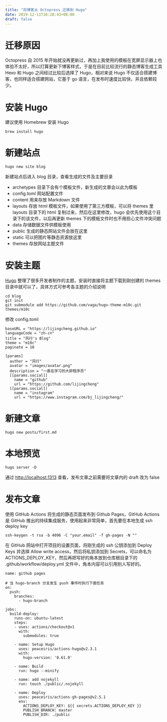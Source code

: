 ```yaml
---
title: "将博客从 Octopress 迁移到 Hugo"
date: 2019-12-11T16:28:43+08:00
draft: false
---
```


# 迁移原因
Octopress 自 2015 年开始就没再更新过，再加上我使用的模板在宽屏显示器上也体验不太好，所以打算更新下博客样式，于是在目前比较流行的静态博客生成工具 Hexo 和 Hugo 之间经过比较后选择了 Hugo，相对来说 Hugo 不仅适合搭建博客，也同样适合搭建网站，它基于 go 语言，在发布时速度比较快，并且依赖较少。

# 安装 Hugo
建议使用 Homebrew 安装 Hugo

```
brew install hugo
```

# 新建站点

```
hugo new site blog
```

新建站点后进入 blog 目录，查看生成的文件及主要目录

- archetypes 目录下会有个模板文件，新生成的文章会以此为模板
- config.toml 网站配置文件
- content 用来存放 Markdown 文件
- layouts 存放 html 模板文件，如果使用了第三方模板，可以将 themes 里 layouts 目录下的 html 复制过来，然后在这里修改，hugo 会优先使用这个目录下的该文件，以后再更新 themes 下的模板文件时也不用担心文件冲突问题
- data 存储数据文件供模板使用
- public 生成的静态网站文件会放在这里
- static 可以把图片等静态资源放这里
- themes 存放网站主题文件

# 安装主题
[Hugo](https://themes.gohugo.io/) 整理了很多开发者制作的主题，安装时直接将主题下载到刚创建的 themes 目录中就可以了，具体方式可参考各主题的介绍说明

```
cd blog
git init
git submodule add https://github.com/vaga/hugo-theme-m10c.git themes/m10c
```

修改 config.toml

```
baseURL = "https://lijingcheng.github.io"
languageCode = "zh-cn"
title = "风行's Blog"
theme = "m10c"
paginate = 10

[params]
  author = "风行"
  avatar = "images/avatar.png"
  description = "一直在学习的大龄程序员"
  [[params.social]]
    name = "github"
    url = "https://github.com/lijingcheng"
  [[params.social]]
    name = "instagram"
    url = "https://www.instagram.com/bj_lijingcheng/"
```

# 新建文章

```
hugo new posts/first.md
```

# 本地预览

```
hugo server -D
```

通过 [http://localhost:1313](http://localhost:1313) 查看，发布文章之前需要将文章内的 draft 改为 false

# 发布文章
使用 GitHub Actions 将生成的静态页面发布到 Github Pages，GitHub Actions 是 GitHub 推出的持续集成服务，使用起来非常简单，首先要在本地生成 ssh deploy key

```
ssh-keygen -t rsa -b 4096 -C "your.email" -f gh-pages -N ""
```

在 GitHub 网站中打开项目的设置页面，将刚生成的 ssh 公钥添加到 Deploy Keys 并选择 Allow write access，然后将私钥添加到 Secrets，可以命名为 ACTIONS_DEPLOY_KEY，然后再把写好的角本放到仓库根目录下的 .github/workflow/deploy.yml 文件中，角本内容可以引用别人写好的。

```
name: github pages

# 当 hugo-branch 分支发生 push 事件时执行下面任务
on:
  push:
    branches:
      - hugo-branch

jobs:
  build-deploy:
    runs-on: ubuntu-latest
    steps:
    - uses: actions/checkout@v1
      with:
        submodules: true

    - name: Setup Hugo
      uses: peaceiris/actions-hugo@v2.3.1
      with:
        hugo-version: '0.61.0'

    - name: Build
      run: hugo --minify

    - name: add nojekyll
      run: touch ./public/.nojekyll

    - name: Deploy
      uses: peaceiris/actions-gh-pages@v2.5.1
      env:
        ACTIONS_DEPLOY_KEY: ${{ secrets.ACTIONS_DEPLOY_KEY }}
        PUBLISH_BRANCH: master
        PUBLISH_DIR: ./public
```